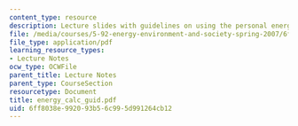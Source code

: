 ```yaml
---
content_type: resource
description: Lecture slides with guidelines on using the personal energy calculator.
file: /media/courses/5-92-energy-environment-and-society-spring-2007/6ff8038e992093b56c995d991264cb12_energy_calc_guid.pdf
file_type: application/pdf
learning_resource_types:
- Lecture Notes
ocw_type: OCWFile
parent_title: Lecture Notes
parent_type: CourseSection
resourcetype: Document
title: energy_calc_guid.pdf
uid: 6ff8038e-9920-93b5-6c99-5d991264cb12
---
```

